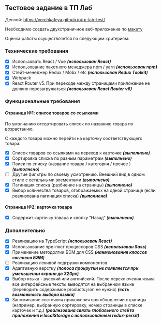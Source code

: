 ## Тестовое задание в ТП Лаб

Деплой: https://verchkafeya.github.io/tp-lab-test/

Необходимо создать двухстраничное веб-приложение по [макету](https://www.figma.com/file/UPrQgRRFML8msDeFnyiXt4/Test-TPLab?node-id=0%3A1&t=r7VlKMWPANKa3O0G-0)

Оценка работы осуществляется по следующим критериям:

### Технические требования

- [x] Использовать React / Vue **_(использован React)_**
- [x] Использование пакетного менеджера npm / yarn **_(использован npm)_**
- [x] Стейт-менеджер Redux / Mobx / etc **_(использован Redux Toolkit)_**
- [x] Webpack
- [x] React Router v5. При переходе между страницами приложение не должно перезагружаться **_(использован React Router v6)_**

### Функциональные требования

#### Страница №1: список товаров со ссылками

По умолчанию отсортировать список по названию товара по возрастанию.

С каждого товара можно перейти на карточку соответствующего товара.

- [x] Список товаров со ссылками на переход к карточке **_(выполнено)_**
- [x] Сортировка списка по разным параметрам **_(выполнено)_**
- [x] Поиск по списку (название товара / категория / прочее ) **_(выполнено)_**
- [ ] Другие фильтры по своему усмотрению. Внешний вид в одном стиле с остальными элементами **_(выполнено)_**
- [x] Пагинация списка (разбиение на страницы) **_(выполнено)_**
- [x] Выбор количества товаров, отображаемых на одной странице (если реализована пагинация списка) **_(выполнено)_**

#### Страница №2: карточка товара

- [x] Содержит карточку товара и кнопку “Назад” **_(выполнено)_**

### Дополнительно

- [x] Реализацию на TypeScript **_(использован React)_**
- [x] Использование пре-пост процессоров CSS **_(использован Sass)_**
- [x] Применение методолгии БЭМ для CSS **_(наименования классов согласно БЭМ)_**
- [ ] Реализацию ленивой подгрузки компонентов
- [x] Адаптивную верстку **_(полоса прокрутки не появляется при уменьшении экрана до 320px)_**
- [x] Выбор языка - русский или английский. После переключения языка все интерфейсные тексты выводятся на выбранном языке (переводить содержимое products.json не нужно) **_(есть возможность выбора языка)_**
- [x] Запоминание состояния приложения при обновлении страницы (например, выбранную сортировку, номер страницы в списке карточек и т.д.) **_(реализована связть глобального стейта приложения и localStorage с использованием redux-persit)_**
